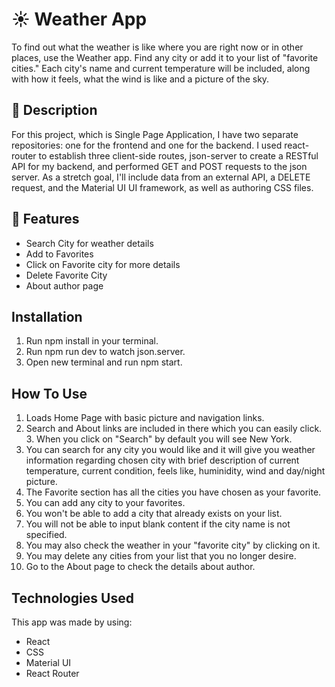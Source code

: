 # ☀️ Weather App

To find out what the weather is like where you are right now or in other places, use the Weather app. Find any city or add it to your list of "favorite cities." Each city's name and current temperature will be included, along with how it feels, what the wind is like and a picture of the sky.

## 📖 Description

For this project, which is Single Page Application, I have two separate repositories: one for the frontend and one for the backend.
I used react-router to establish three client-side routes, json-server to create a RESTful API for my backend, and performed GET and POST requests to the json server. As a stretch goal, I'll include data from an external API, a DELETE request, and the Material UI UI framework, as well as authoring CSS files.

## 🚀 Features
* Search City for weather details
* Add to Favorites
* Click on Favorite city for more details
* Delete Favorite City
* About author page

## Installation 
1. Run npm install in your terminal.
2. Run npm run dev to watch json.server.
3. Open new terminal and run npm start.

## How To Use
   1. Loads Home Page with basic picture and navigation links.
   2. Search and About links are included in there which you can easily click.
    3. When you click on "Search" by default you will see New York.
   4. You can search for any city you would like and it will give you weather information regarding chosen city with brief description of current temperature, current condition, feels like, huminidity, wind and day/night picture.
   5. The Favorite section has all the cities you have chosen as your favorite.
   6. You can add any city to your favorites.
   7. You won't be able to add a city that already exists on your list.
   8. You will not be able to input blank content if the city name is not specified.
   9. You may also check the weather in your "favorite city" by clicking on it.
   10. You may delete any cities from your list that you no longer desire.
   11. Go to the About page to check the details about author.

## Technologies Used
   This app was made by using:
   * React
   * CSS
   * Material UI
   * React Router



   
